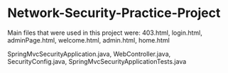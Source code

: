 # Network-Security-Practice-Project

Main files that were used in this project were: 
403.html, login.html, adminPage.html, welcome.html, admin.html, home.html

SpringMvcSecurityApplication.java, WebController.java, SecurityConfig.java, SpringMvcSecurityApplicationTests.java
